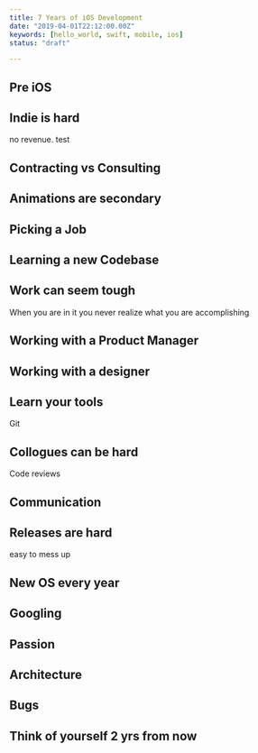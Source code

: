 ```yaml
---
title: 7 Years of iOS Development
date: "2019-04-01T22:12:00.00Z"
keywords: [hello_world, swift, mobile, ios]
status: "draft"

---
```


## Pre iOS

## Indie is hard

no revenue. test

## Contracting vs Consulting

## Animations are secondary

## Picking a Job

## Learning a new Codebase

## Work can seem tough

When you are in it you never realize what you are accomplishing

## Working with a Product Manager

## Working with a designer

## Learn your tools

Git

## Collogues can be hard

Code reviews

## Communication

## Releases are hard

easy to mess up

## New OS every year

## Googling

## Passion

## Architecture

## Bugs

## Think of yourself 2 yrs from now